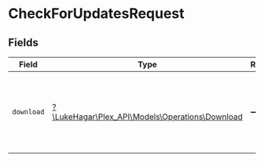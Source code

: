 # CheckForUpdatesRequest


## Fields

| Field                                                                                  | Type                                                                                   | Required                                                                               | Description                                                                            | Example                                                                                |
| -------------------------------------------------------------------------------------- | -------------------------------------------------------------------------------------- | -------------------------------------------------------------------------------------- | -------------------------------------------------------------------------------------- | -------------------------------------------------------------------------------------- |
| `download`                                                                             | [?\LukeHagar\Plex_API\Models\Operations\Download](../../Models/Operations/Download.md) | :heavy_minus_sign:                                                                     | Indicate that you want to start download any updates found.                            | 1                                                                                      |